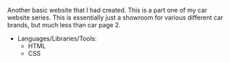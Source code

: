 Another basic website that I had created. This is a part one of my car website series. This is essentially just a showroom for various different car brands, but much less than car page 2. 
- Languages/Libraries/Tools:
    - HTML
    - CSS
